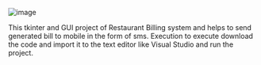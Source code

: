 ![image](https://github.com/sridivya2310/Projects/assets/132580851/ba281434-cbc6-4faf-bf4c-67bfe7a8d976)

This tkinter and GUI project of Restaurant Billing system and helps to send generated bill to mobile in the form of sms.
Execution
to execute download the code and import it to the text editor like Visual Studio and run the project.
